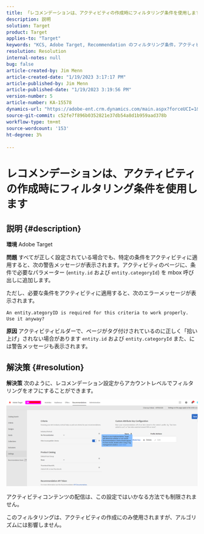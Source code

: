 ```yaml
---
title: 「レコメンデーションは、アクティビティの作成時にフィルタリング条件を使用します」
description: 説明
solution: Target
product: Target
applies-to: "Target"
keywords: "KCS, Adobe Target, Recommendation のフィルタリング条件，アクティビティの作成，アクティビティ URL，エンティティ， categoryID, entity.id, entity.categoryId"
resolution: Resolution
internal-notes: null
bug: false
article-created-by: Jim Menn
article-created-date: "1/19/2023 3:17:17 PM"
article-published-by: Jim Menn
article-published-date: "1/19/2023 3:19:56 PM"
version-number: 5
article-number: KA-15578
dynamics-url: "https://adobe-ent.crm.dynamics.com/main.aspx?forceUCI=1&pagetype=entityrecord&etn=knowledgearticle&id=80240b57-0c98-ed11-aad1-6045bd0065f9"
source-git-commit: c52fe7f896b0352821e37db54a8d1b959aad378b
workflow-type: tm+mt
source-wordcount: '153'
ht-degree: 3%

---
```


# レコメンデーションは、アクティビティの作成時にフィルタリング条件を使用します

## 説明 {#description}


<b>環境</b>
Adobe Target

<b>問題</b>
すべてが正しく設定されている場合でも、特定の条件をアクティビティに適用すると、次の警告メッセージが表示されます。アクティビティのページに、条件で必要なパラメーター (`entity.id` および `entity.categoryId`) を mbox 呼び出しに追加します。

ただし、必要な条件をアクティビティに適用すると、次のエラーメッセージが表示されます。


```
An entity.ategoryID is required for this criteria to work properly. Use it anyway?
```


<b>原因</b>
アクティビティビルダーで、ページがタグ付けされているのに正しく「拾い上げ」されない場合があります `entity.id` および `entity.categoryId` また、には警告メッセージも表示されます。




## 解決策 {#resolution}


<b>解決策</b>
次のように、レコメンデーション設定からアカウントレベルでフィルタリングをオフにすることができます。

![](assets/39ed0575-0c98-ed11-aad1-6045bd0065f9.png)













アクティビティコンテンツの配信は、この設定ではいかなる方法でも制限されません。

このフィルタリングは、アクティビティの作成にのみ使用されますが、アルゴリズムには影響しません。
